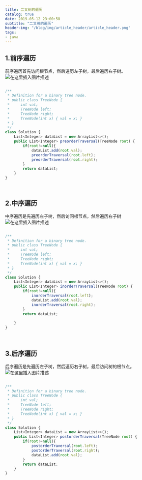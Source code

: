 ```yaml
---
title: 二叉树的遍历
catalog: true
date: 2019-05-12 23:00:58
subtitle: "二叉树的遍历"
header-img: "/blog/img/article_header/article_header.png"
tags:
- java
---
```


## 1.前序遍历
前序遍历首先访问根节点，然后遍历左子树，最后遍历右子树。
![在这里插入图片描述](/blog/img/all/2x1.jpg)
```javascript
​
/**
 * Definition for a binary tree node.
 * public class TreeNode {
 *     int val;
 *     TreeNode left;
 *     TreeNode right;
 *     TreeNode(int x) { val = x; }
 * }
 */
class Solution {
    List<Integer> dataList = new ArrayList<>();
    public List<Integer> preorderTraversal(TreeNode root) {
        if(root!=null){
            dataList.add(root.val);
            preorderTraversal(root.left);
            preorderTraversal(root.right);
        }
        return dataList; 
    }
}

​

```

## 2.中序遍历
中序遍历是先遍历左子树，然后访问根节点，然后遍历右子树
![在这里插入图片描述](/blog/img/all/2x2.jpg)
```javascript
​
/**
 * Definition for a binary tree node.
 * public class TreeNode {
 *     int val;
 *     TreeNode left;
 *     TreeNode right;
 *     TreeNode(int x) { val = x; }
 * }
 */
class Solution {
    List<Integer> dataList = new ArrayList<>();
    public List<Integer> inorderTraversal(TreeNode root) {
        if(root!=null){
            inorderTraversal(root.left); 
            dataList.add(root.val); 
            inorderTraversal(root.right);
        }
        return dataList;
        
    }
}
```
​

## 3.后序遍历
后序遍历是先遍历左子树，然后遍历右子树，最后访问树的根节点。
![在这里插入图片描述](/blog/img/all/2x3.jpg)
```javascript
​
/**
 * Definition for a binary tree node.
 * public class TreeNode {
 *     int val;
 *     TreeNode left;
 *     TreeNode right;
 *     TreeNode(int x) { val = x; }
 * }
 */
class Solution {
    List<Integer> dataList = new ArrayList<>();
    public List<Integer> postorderTraversal(TreeNode root) {
        if(root!=null){
            postorderTraversal(root.left); 
            postorderTraversal(root.right);
            dataList.add(root.val); 
        }
        return dataList;
    }
}
```
​

